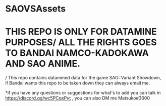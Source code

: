 # SAOVSAssets

# THIS REPO IS ONLY FOR DATAMINE PURPOSES/ ALL THE RIGHTS GOES TO BANDAI NAMCO-KADOKAWA AND SAO ANIME.


/ This repo contains datamined data for the game SAO: Variant Showdown, if Bandai wants this repo to be taken down they can always email me.

*if you have any questions or suggestions for what's to add you can talk in https://discord.gg/wc5PCqxPvt , you can also DM me Matsuko#3600
